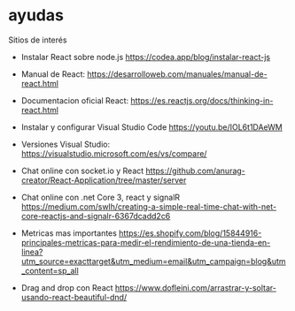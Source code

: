 # ayudas
Sitios de interés 

- Instalar React sobre node.js
https://codea.app/blog/instalar-react-js

- Manual de React:
https://desarrolloweb.com/manuales/manual-de-react.html

- Documentacion oficial React:
https://es.reactjs.org/docs/thinking-in-react.html

- Instalar y configurar Visual Studio Code
https://youtu.be/IOL6t1DAeWM

- Versiones Visual Studio:
https://visualstudio.microsoft.com/es/vs/compare/

- Chat online con socket.io y React
https://github.com/anurag-creator/React-Application/tree/master/server

- Chat online con .net Core 3, react y signalR
https://medium.com/swlh/creating-a-simple-real-time-chat-with-net-core-reactjs-and-signalr-6367dcadd2c6

- Metricas mas importantes
https://es.shopify.com/blog/15844916-principales-metricas-para-medir-el-rendimiento-de-una-tienda-en-linea?utm_source=exacttarget&utm_medium=email&utm_campaign=blog&utm_content=sp_all  

- Drag and drop con React 
https://www.dofleini.com/arrastrar-y-soltar-usando-react-beautiful-dnd/
